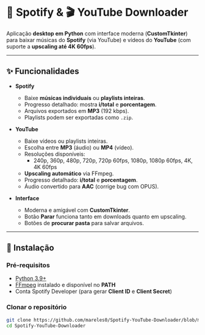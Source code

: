 # 🎵 Spotify & 🎬 YouTube Downloader

Aplicação **desktop em Python** com interface moderna (**CustomTkinter**) para baixar músicas do **Spotify** (via YouTube) e vídeos do **YouTube** (com suporte a **upscaling até 4K 60fps**).

---

## ✨ Funcionalidades

- **Spotify**
  - Baixe **músicas individuais** ou **playlists inteiras**.
  - Progresso detalhado: mostra **i/total** e **porcentagem**.
  - Arquivos exportados em **MP3** (192 kbps).
  - Playlists podem ser exportadas como `.zip`.

- **YouTube**
  - Baixe vídeos ou playlists inteiras.
  - Escolha entre **MP3** (áudio) ou **MP4** (vídeo).
  - Resoluções disponíveis:
    - 240p, 360p, 480p, 720p, 720p 60fps, 1080p, 1080p 60fps, 4K, 4K 60fps
  - **Upscaling automático** via FFmpeg.
  - Progresso detalhado: **i/total** e **porcentagem**.
  - Áudio convertido para **AAC** (corrige bug com OPUS).

- **Interface**
  - Moderna e amigável com **CustomTkinter**.
  - Botão **Parar** funciona tanto em downloads quanto em upscaling.
  - Botões de **procurar pasta** para salvar arquivos.

---

## 🚀 Instalação

### Pré-requisitos

- [Python 3.9+](https://www.python.org/downloads/)
- [FFmpeg](https://ffmpeg.org/download.html) instalado e disponível no **PATH**
- Conta Spotify Developer (para gerar **Client ID** e **Client Secret**)

### Clonar o repositório

```bash
git clone https://github.com/mareles0/Spotify-YouTube-Downloader/blob/main/README.md
cd Spotify-YouTube-Downloader
